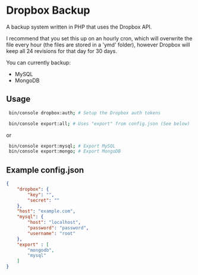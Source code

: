 Dropbox Backup
======

A backup system written in PHP that uses the Dropbox API.

I recommend that you set this up on an hourly cron, which will overwrite the file every hour (the files are stored in a 'ymd' folder), however Dropbox will keep all 24 revisions for that day for 30 days.

You can currently backup:
 - MySQL
 - MongoDB

## Usage
```bash
 bin/console dropbox:auth; # Setup the Dropbox auth tokens
```

```bash
 bin/console export:all; # Uses "export" from config.json (See below)
```

or

```bash
 bin/console export:mysql; # Export MySQL
 bin/console export:mongo; # Export MongoDB
```

## Example config.json
```json
{
    "dropbox": {
        "key": "",
        "secret": ""
    },
    "host": "example.com",
    "mysql": {
        "host": "localhost",
        "password": "password",
        "username": "root"
    },
    "export" : [
        "mongodb",
        "mysql"
    ]
}
```
